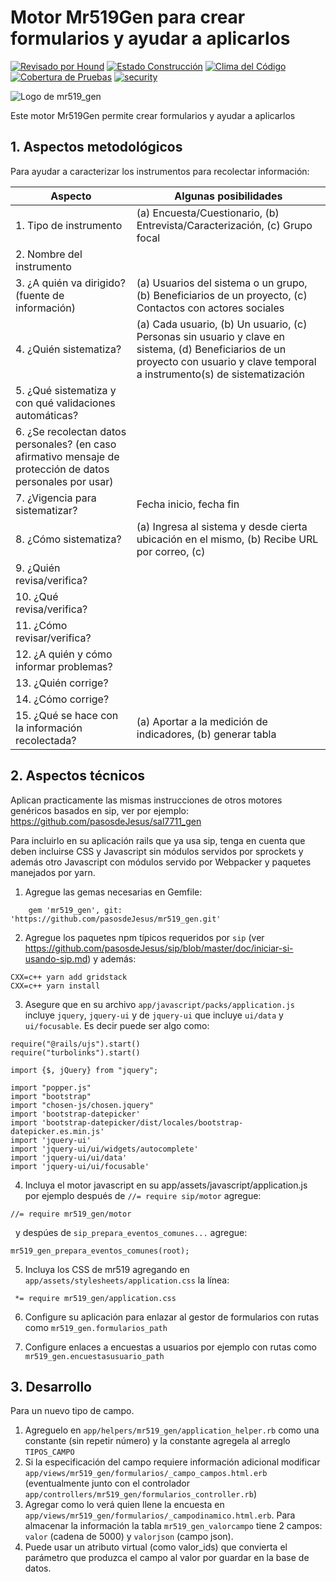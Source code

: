# Motor Mr519Gen para crear formularios y ayudar a aplicarlos

[![Revisado por Hound](https://img.shields.io/badge/Reviewed_by-Hound-8E64B0.svg)](https://houndci.com) [![Estado Construcción](https://gitlab.com/pasosdeJesus/mr519_gen/badges/v2.0/pipeline.svg)](https://gitlab.com/pasosdeJesus/mr519_gen/-/pipelines) [![Clima del Código](https://codeclimate.com/github/pasosdeJesus/mr519_gen/badges/gpa.svg)](https://codeclimate.com/github/pasosdeJesus/mr519_gen) [![Cobertura de Pruebas](https://codeclimate.com/github/pasosdeJesus/mr519_gen/badges/coverage.svg)](https://codeclimate.com/github/pasosdeJesus/mr519_gen) [![security](https://hakiri.io/github/pasosdeJesus/mr519_gen/master.svg)](https://hakiri.io/github/pasosdeJesus/mr519_gen/master)

![Logo de mr519_gen](https://raw.githubusercontent.com/pasosdeJesus/mr519_gen/master/test/dummy/app/assets/images/logo.jpg)

Este motor Mr519Gen permite crear formularios y ayudar a aplicarlos

## 1. Aspectos metodológicos

Para ayudar a caracterizar los instrumentos para recolectar información:

| Aspecto | Algunas posibilidades |
|---------|-----------------------|
| 1. Tipo de instrumento | (a) Encuesta/Cuestionario, (b) Entrevista/Caracterización, (c) Grupo focal |
| 2. Nombre del instrumento | |
| 3. ¿A quién va dirigido? (fuente de información) | (a) Usuarios del sistema o un grupo, (b) Beneficiarios de un proyecto, (c) Contactos con actores sociales |
| 4. ¿Quién sistematiza? | (a) Cada usuario, (b) Un usuario, (c) Personas sin usuario y clave en sistema, (d) Beneficiarios de un proyecto con usuario y clave temporal a instrumento(s) de sistematización |
| 5. ¿Qué sistematiza y con qué validaciones automáticas? | |
| 6. ¿Se recolectan datos personales? (en caso afirmativo mensaje de protección de datos personales por usar) | |
| 7. ¿Vigencia para sistematizar? | Fecha inicio, fecha fin |
| 8. ¿Cómo sistematiza? | (a) Ingresa al sistema y desde cierta ubicación en el mismo, (b) Recibe URL por correo, (c) |
| 9. ¿Quién revisa/verifica? | |
| 10. ¿Qué revisa/verifica? | |
| 11. ¿Cómo revisar/verifica? | |
| 12. ¿A quién y cómo informar problemas? | |
| 13. ¿Quién corrige? | |
| 14. ¿Cómo corrige? | |
| 15. ¿Qué se hace con la información recolectada? | (a) Aportar a la medición de indicadores, (b) generar tabla |


## 2. Aspectos técnicos

Aplican practicamente las mismas instrucciones de otros motores genéricos
basados en sip, ver por ejemplo:
	https://github.com/pasosdeJesus/sal7711_gen

Para incluirlo en su aplicación rails que ya usa sip, tenga en cuenta que deben incluirse CSS y Javascript sin módulos servidos por sprockets y además otro Javascript con módulos servido por Webpacker y paquetes manejados por yarn.

1. Agregue las gemas necesarias en Gemfile:
```
	gem 'mr519_gen', git: 'https://github.com/pasosdeJesus/mr519_gen.git'
```
2. Agregue los paquetes npm típicos requeridos por `sip` (ver <https://github.com/pasosdeJesus/sip/blob/master/doc/iniciar-si-usando-sip.md>) y además:
```
CXX=c++ yarn add gridstack
CXX=c++ yarn install
```
3. Asegure que en su archivo `app/javascript/packs/application.js` incluye `jquery`, `jquery-ui` y de `jquery-ui` que incluye `ui/data` y `ui/focusable`.  Es decir puede ser algo como:
```
require("@rails/ujs").start() 
require("turbolinks").start() 
 
import {$, jQuery} from "jquery"; 
 
import "popper.js" 
import "bootstrap" 
import "chosen-js/chosen.jquery" 
import 'bootstrap-datepicker' 
import 'bootstrap-datepicker/dist/locales/bootstrap-datepicker.es.min.js' 
import 'jquery-ui' 
import 'jquery-ui/ui/widgets/autocomplete' 
import 'jquery-ui/ui/data' 
import 'jquery-ui/ui/focusable'
```
4. Incluya el motor javascript en su app/assets/javascript/application.js
   por ejemplo después de ```//= require sip/motor``` agregue:
```
//= require mr519_gen/motor
```
   y despúes de ```sip_prepara_eventos_comunes...``` agregue:
```
mr519_gen_prepara_eventos_comunes(root);
```
5. Incluya los CSS de mr519 agregando en `app/assets/stylesheets/application.css` la línea:
```
 *= require mr519_gen/application.css
```
6. Configure su aplicación para enlazar al gestor de formularios 
   con rutas como `mr519_gen.formularios_path` 

7. Configure enlaces a encuestas a usuarios por ejemplo con rutas como
   `mr519_gen.encuestasusuario_path`

## 3. Desarrollo

Para un nuevo tipo de campo.

1. Agreguelo en `app/helpers/mr519_gen/application_helper.rb` como una constante (sin repetir número) y la constante agregela al arreglo `TIPOS_CAMPO`
2. Si la especificación del campo requiere información adicional modificar
`app/views/mr519_gen/formularios/_campo_campos.html.erb` (eventualmente junto
con el controlador `app/controllers/mr519_gen/formularios_controller.rb`)
3. Agregar como lo verá quien llene la encuesta en `app/views/mr519_gen/formularios/_campodinamico.html.erb`. Para almacenar la información la tabla `mr519_gen_valorcampo` tiene 2 campos: `valor` (cadena de 5000) y `valorjson` (campo
json).  
4. Puede usar un atributo virtual (como valor_ids) que convierta el parámetro 
que produzca el campo al valor por guardar en la base de datos.

